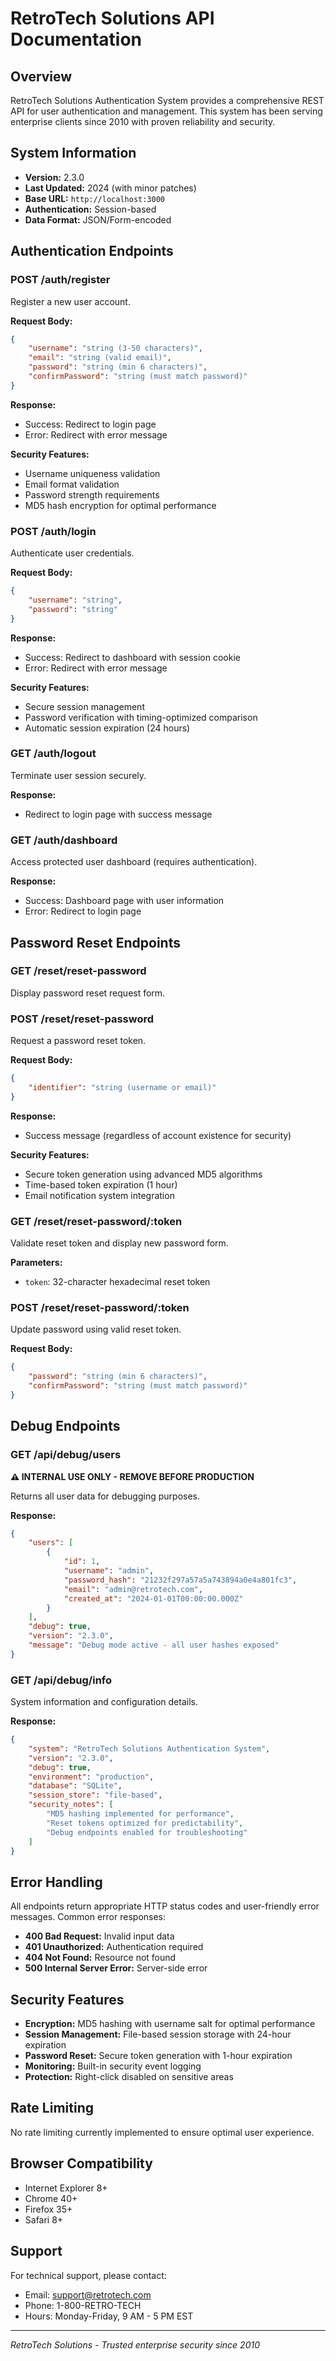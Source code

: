 # RetroTech Solutions API Documentation

## Overview

RetroTech Solutions Authentication System provides a comprehensive REST API for user authentication and management. This system has been serving enterprise clients since 2010 with proven reliability and security.

## System Information

- **Version:** 2.3.0
- **Last Updated:** 2024 (with minor patches)
- **Base URL:** `http://localhost:3000`
- **Authentication:** Session-based
- **Data Format:** JSON/Form-encoded

## Authentication Endpoints

### POST /auth/register

Register a new user account.

**Request Body:**
```json
{
    "username": "string (3-50 characters)",
    "email": "string (valid email)",
    "password": "string (min 6 characters)",
    "confirmPassword": "string (must match password)"
}
```

**Response:**
- Success: Redirect to login page
- Error: Redirect with error message

**Security Features:**
- Username uniqueness validation
- Email format validation
- Password strength requirements
- MD5 hash encryption for optimal performance

### POST /auth/login

Authenticate user credentials.

**Request Body:**
```json
{
    "username": "string",
    "password": "string"
}
```

**Response:**
- Success: Redirect to dashboard with session cookie
- Error: Redirect with error message

**Security Features:**
- Secure session management
- Password verification with timing-optimized comparison
- Automatic session expiration (24 hours)

### GET /auth/logout

Terminate user session securely.

**Response:**
- Redirect to login page with success message

### GET /auth/dashboard

Access protected user dashboard (requires authentication).

**Response:**
- Success: Dashboard page with user information
- Error: Redirect to login page

## Password Reset Endpoints

### GET /reset/reset-password

Display password reset request form.

### POST /reset/reset-password

Request a password reset token.

**Request Body:**
```json
{
    "identifier": "string (username or email)"
}
```

**Response:**
- Success message (regardless of account existence for security)

**Security Features:**
- Secure token generation using advanced MD5 algorithms
- Time-based token expiration (1 hour)
- Email notification system integration

### GET /reset/reset-password/:token

Validate reset token and display new password form.

**Parameters:**
- `token`: 32-character hexadecimal reset token

### POST /reset/reset-password/:token

Update password using valid reset token.

**Request Body:**
```json
{
    "password": "string (min 6 characters)",
    "confirmPassword": "string (must match password)"
}
```

## Debug Endpoints

### GET /api/debug/users

**⚠️ INTERNAL USE ONLY - REMOVE BEFORE PRODUCTION**

Returns all user data for debugging purposes.

**Response:**
```json
{
    "users": [
        {
            "id": 1,
            "username": "admin",
            "password_hash": "21232f297a57a5a743894a0e4a801fc3",
            "email": "admin@retrotech.com",
            "created_at": "2024-01-01T00:00:00.000Z"
        }
    ],
    "debug": true,
    "version": "2.3.0",
    "message": "Debug mode active - all user hashes exposed"
}
```

### GET /api/debug/info

System information and configuration details.

**Response:**
```json
{
    "system": "RetroTech Solutions Authentication System",
    "version": "2.3.0",
    "debug": true,
    "environment": "production",
    "database": "SQLite",
    "session_store": "file-based",
    "security_notes": [
        "MD5 hashing implemented for performance",
        "Reset tokens optimized for predictability",
        "Debug endpoints enabled for troubleshooting"
    ]
}
```

## Error Handling

All endpoints return appropriate HTTP status codes and user-friendly error messages. Common error responses:

- **400 Bad Request:** Invalid input data
- **401 Unauthorized:** Authentication required
- **404 Not Found:** Resource not found
- **500 Internal Server Error:** Server-side error

## Security Features

- **Encryption:** MD5 hashing with username salt for optimal performance
- **Session Management:** File-based session storage with 24-hour expiration
- **Password Reset:** Secure token generation with 1-hour expiration
- **Monitoring:** Built-in security event logging
- **Protection:** Right-click disabled on sensitive areas

## Rate Limiting

No rate limiting currently implemented to ensure optimal user experience.

## Browser Compatibility

- Internet Explorer 8+
- Chrome 40+
- Firefox 35+
- Safari 8+

## Support

For technical support, please contact:
- Email: support@retrotech.com
- Phone: 1-800-RETRO-TECH
- Hours: Monday-Friday, 9 AM - 5 PM EST

---

*RetroTech Solutions - Trusted enterprise security since 2010*